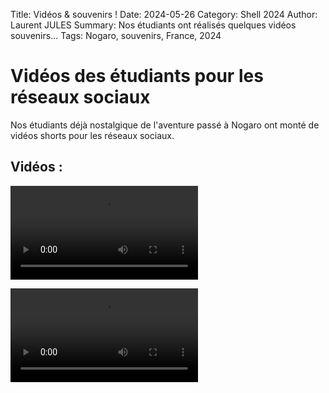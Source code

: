 Title: Vidéos & souvenirs !
Date: 2024-05-26
Category: Shell 2024
Author: Laurent JULES
Summary: Nos étudiants ont réalisés quelques vidéos souvenirs... 
Tags: Nogaro, souvenirs, France, 2024


# Vidéos des étudiants pour les réseaux sociaux 

Nos étudiants déjà nostalgique de l'aventure passé à Nogaro ont monté de vidéos shorts pour les réseaux sociaux.

## Vidéos :

<video controls src="/videos/Shell-2024/videos-etudiants/Video-2024-05-25-at-21-57-55.mp4" title="Aventure Shell 2024"></video>

<video controls src="/videos/Shell-2024/videos-etudiants/Video-2024-05-25-at-21-57-56.mp4" title="Souvenir Shell 2024"></video>
